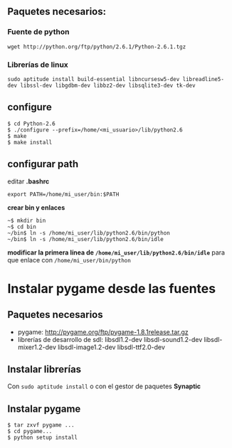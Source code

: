 ## Paquetes necesarios: ##

### Fuente de python ###
```
wget http://python.org/ftp/python/2.6.1/Python-2.6.1.tgz
```
### Librerías de linux ###
```
sudo aptitude install build-essential libncursesw5-dev libreadline5-dev libssl-dev libgdbm-dev libbz2-dev libsqlite3-dev tk-dev
```

## configure ##
```
$ cd Python-2.6
$ ./configure --prefix=/home/<mi_usuario>/lib/python2.6
$ make
$ make install
```

## configurar path ##
editar **.bashrc**
```
export PATH=/home/mi_user/bin:$PATH
```
**crear bin y enlaces**
```
~$ mkdir bin
~$ cd bin
~/bin$ ln -s /home/mi_user/lib/python2.6/bin/python
~/bin$ ln -s /home/mi_user/lib/python2.6/bin/idle
```
**modificar la primera línea de `/home/mi_user/lib/python2.6/bin/idle`** para que enlace con `/home/mi_user/bin/python`

# Instalar pygame desde las fuentes #
## Paquetes necesarios ##
  * pygame: http://pygame.org/ftp/pygame-1.8.1release.tar.gz
  * librerías de desarrollo de sdl:  libsdl1.2-dev libsdl-sound1.2-dev  libsdl-mixer1.2-dev libsdl-image1.2-dev libsdl-ttf2.0-dev

## Instalar librerías ##
Con `sudo aptitude install` o con el gestor de paquetes **Synaptic**

## Instalar pygame ##
```
$ tar zxvf pygame ...
$ cd pygame...
$ python setup install
```